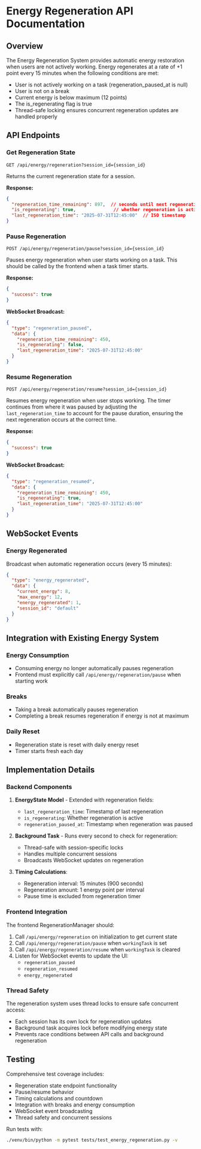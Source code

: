 # Energy Regeneration API Documentation

## Overview

The Energy Regeneration System provides automatic energy restoration when users are not actively working. Energy regenerates at a rate of +1 point every 15 minutes when the following conditions are met:
- User is not actively working on a task (regeneration_paused_at is null)
- User is not on a break
- Current energy is below maximum (12 points)
- The is_regenerating flag is true
- Thread-safe locking ensures concurrent regeneration updates are handled properly

## API Endpoints

### Get Regeneration State

```http
GET /api/energy/regeneration?session_id={session_id}
```

Returns the current regeneration state for a session.

**Response:**
```json
{
  "regeneration_time_remaining": 897,  // seconds until next regeneration
  "is_regenerating": true,              // whether regeneration is active
  "last_regeneration_time": "2025-07-31T12:45:00"  // ISO timestamp
}
```

### Pause Regeneration

```http
POST /api/energy/regeneration/pause?session_id={session_id}
```

Pauses energy regeneration when user starts working on a task. This should be called by the frontend when a task timer starts.

**Response:**
```json
{
  "success": true
}
```

**WebSocket Broadcast:**
```json
{
  "type": "regeneration_paused",
  "data": {
    "regeneration_time_remaining": 450,
    "is_regenerating": false,
    "last_regeneration_time": "2025-07-31T12:45:00"
  }
}
```

### Resume Regeneration

```http
POST /api/energy/regeneration/resume?session_id={session_id}
```

Resumes energy regeneration when user stops working. The timer continues from where it was paused by adjusting the `last_regeneration_time` to account for the pause duration, ensuring the next regeneration occurs at the correct time.

**Response:**
```json
{
  "success": true
}
```

**WebSocket Broadcast:**
```json
{
  "type": "regeneration_resumed",
  "data": {
    "regeneration_time_remaining": 450,
    "is_regenerating": true,
    "last_regeneration_time": "2025-07-31T12:45:00"
  }
}
```

## WebSocket Events

### Energy Regenerated

Broadcast when automatic regeneration occurs (every 15 minutes):

```json
{
  "type": "energy_regenerated",
  "data": {
    "current_energy": 8,
    "max_energy": 12,
    "energy_regenerated": 1,
    "session_id": "default"
  }
}
```

## Integration with Existing Energy System

### Energy Consumption
- Consuming energy no longer automatically pauses regeneration
- Frontend must explicitly call `/api/energy/regeneration/pause` when starting work

### Breaks
- Taking a break automatically pauses regeneration
- Completing a break resumes regeneration if energy is not at maximum

### Daily Reset
- Regeneration state is reset with daily energy reset
- Timer starts fresh each day

## Implementation Details

### Backend Components

1. **EnergyState Model** - Extended with regeneration fields:
   - `last_regeneration_time`: Timestamp of last regeneration
   - `is_regenerating`: Whether regeneration is active
   - `regeneration_paused_at`: Timestamp when regeneration was paused

2. **Background Task** - Runs every second to check for regeneration:
   - Thread-safe with session-specific locks
   - Handles multiple concurrent sessions
   - Broadcasts WebSocket updates on regeneration

3. **Timing Calculations**:
   - Regeneration interval: 15 minutes (900 seconds)
   - Regeneration amount: 1 energy point per interval
   - Pause time is excluded from regeneration timer

### Frontend Integration

The frontend RegenerationManager should:

1. Call `/api/energy/regeneration` on initialization to get current state
2. Call `/api/energy/regeneration/pause` when `workingTask` is set
3. Call `/api/energy/regeneration/resume` when `workingTask` is cleared
4. Listen for WebSocket events to update the UI:
   - `regeneration_paused`
   - `regeneration_resumed`
   - `energy_regenerated`

### Thread Safety

The regeneration system uses thread locks to ensure safe concurrent access:
- Each session has its own lock for regeneration updates
- Background task acquires lock before modifying energy state
- Prevents race conditions between API calls and background regeneration

## Testing

Comprehensive test coverage includes:
- Regeneration state endpoint functionality
- Pause/resume behavior
- Timing calculations and countdown
- Integration with breaks and energy consumption
- WebSocket event broadcasting
- Thread safety and concurrent sessions

Run tests with:
```bash
./venv/bin/python -m pytest tests/test_energy_regeneration.py -v
```